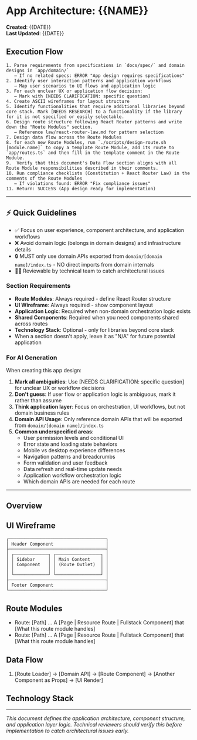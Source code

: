 # App Architecture: {{NAME}}

**Created**: {{DATE}}  
**Last Updated**: {{DATE}}

## Execution Flow
```
1. Parse requirements from specifications in `docs/spec/` and domain designs in `app/domain/`
   → If no related specs: ERROR "App design requires specifications"
2. Identify user interaction patterns and application workflows
   → Map user scenarios to UI flows and application logic
3. For each unclear UX or application flow decision:
   → Mark with [NEEDS CLARIFICATION: specific question]
4. Create ASCII wireframes for layout structure
5. Identify functionalities that require additional libraries beyond core stack. Mark [NEEDS RESEARCH] to a functionality if the library for it is not specified or easily selectable.
6. Design route structure following React Router patterns and write down the "Route Modules" section.
   → Reference law/react-router-law.md for pattern selection
7. Design data flow across the Route Modules
8. for each new Route Modules, run `./scripts/design-route.sh [module.name]` to copy a template Route Module, add its route to `app/routes.ts` and then fill in the template comment in the Route Module.
9.  Verify that this document's Data Flow section aligns with all Route Module responsibilities described in their comments. 
10. Run compliance checklists (Constitution + React Router Law) in the comments of the Route Modules
   → If violations found: ERROR "Fix compliance issues"
11. Return: SUCCESS (App design ready for implementation)
```

---

## ⚡ Quick Guidelines
- ✅ Focus on user experience, component architecture, and application workflows
- ❌ Avoid domain logic (belongs in domain designs) and infrastructure details
- 🔒 MUST only use domain APIs exported from `domain/[domain name]/index.ts` - NO direct imports from domain internals
- 👩‍💻 Reviewable by technical team to catch architectural issues

### Section Requirements
- **Route Modules**: Always required - define React Router structure
- **UI Wireframe**: Always required - show component layout
- **Application Logic**: Required when non-domain orchestration logic exists
- **Shared Components**: Required when you need components shared across routes
- **Technology Stack**: Optional - only for libraries beyond core stack
- When a section doesn't apply, leave it as "N/A" for future potential application

### For AI Generation
When creating this app design:
1. **Mark all ambiguities**: Use [NEEDS CLARIFICATION: specific question] for unclear UX or workflow decisions
2. **Don't guess**: If user flow or application logic is ambiguous, mark it rather than assume
3. **Think application layer**: Focus on orchestration, UI workflows, but not domain business rules
4. **Domain API Usage**: Only reference domain APIs that will be exported from `domain/[domain name]/index.ts`
5. **Common underspecified areas**:
   - User permission levels and conditional UI
   - Error state and loading state behaviors
   - Mobile vs desktop experience differences
   - Navigation patterns and breadcrumbs
   - Form validation and user feedback
   - Data refresh and real-time update needs
   - Application workflow orchestration logic
   - Which domain APIs are needed for each route

---

## Overview
<!-- Brief description of this page/feature and its purpose -->

## UI Wireframe
<!-- ASCII diagram for all pages showing how components are arranged -->

```
┌─────────────────────────────────────┐
│ Header Component                    │
├─────────────────────────────────────┤
│ ┌─────────────┐ ┌─────────────────┐ │
│ │ Sidebar     │ │ Main Content    │ │
│ │ Component   │ │ (Route Outlet)  │ │
│ │             │ │                 │ │
│ └─────────────┘ └─────────────────┘ │
├─────────────────────────────────────┤
│ Footer Component                    │
└─────────────────────────────────────┘
```

## Route Modules
<!-- List of React Router modules to implement -->
<!-- Just single-line abstracts. Full Description should be at comments in each Route Module file. -->

- Route: [Path] ... A [Page | Resource Route | Fullstack Component] that [What this route module handles]
- Route: [Path] ... A [Page | Resource Route | Fullstack Component] that [What this route module handles]

## Data Flow
<!-- How data moves ACROSS the multiple Route Modules -->

1. [Route Loader] → [Domain API] → [Route Component] → [Another Component as Props] → [UI Render]

## Technology Stack
<!-- Libraries beyond React Router, Shadcn/ui, and Zod -->

---
*This document defines the application architecture, component structure, and application layer logic. Technical reviewers should verify this before implementation to catch architectural issues early.*